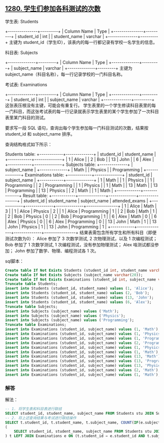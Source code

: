 ## [1280. 学生们参加各科测试的次数](https://leetcode-cn.com/problems/students-and-examinations/)

学生表: Students

+---------------+---------+
| Column Name   | Type    |
+---------------+---------+
| student_id    | int     |
| student_name  | varchar |
+---------------+---------+
主键为 student_id（学生ID），该表内的每一行都记录有学校一名学生的信息。


科目表: Subjects

+--------------+---------+
| Column Name  | Type    |
+--------------+---------+
| subject_name | varchar |
+--------------+---------+
主键为 subject_name（科目名称），每一行记录学校的一门科目名称。


考试表: Examinations

+--------------+---------+
| Column Name  | Type    |
+--------------+---------+
| student_id   | int     |
| subject_name | varchar |
+--------------+---------+
这张表压根没有主键，可能会有重复行。
学生表里的一个学生修读科目表里的每一门科目，而这张考试表的每一行记录就表示学生表里的某个学生参加了一次科目表里某门科目的测试。


要求写一段 SQL 语句，查询出每个学生参加每一门科目测试的次数，结果按 student_id 和 subject_name 排序。

查询结构格式如下所示：

Students table:
+------------+--------------+
| student_id | student_name |
+------------+--------------+
| 1          | Alice        |
| 2          | Bob          |
| 13         | John         |
| 6          | Alex         |
+------------+--------------+
Subjects table:
+--------------+
| subject_name |
+--------------+
| Math         |
| Physics      |
| Programming  |
+--------------+
Examinations table:
+------------+--------------+
| student_id | subject_name |
+------------+--------------+
| 1          | Math         |
| 1          | Physics      |
| 1          | Programming  |
| 2          | Programming  |
| 1          | Physics      |
| 1          | Math         |
| 13         | Math         |
| 13         | Programming  |
| 13         | Physics      |
| 2          | Math         |
| 1          | Math         |
+------------+--------------+
Result table:
+------------+--------------+--------------+----------------+
| student_id | student_name | subject_name | attended_exams |
+------------+--------------+--------------+----------------+
| 1          | Alice        | Math         | 3              |
| 1          | Alice        | Physics      | 2              |
| 1          | Alice        | Programming  | 1              |
| 2          | Bob          | Math         | 1              |
| 2          | Bob          | Physics      | 0              |
| 2          | Bob          | Programming  | 1              |
| 6          | Alex         | Math         | 0              |
| 6          | Alex         | Physics      | 0              |
| 6          | Alex         | Programming  | 0              |
| 13         | John         | Math         | 1              |
| 13         | John         | Physics      | 1              |
| 13         | John         | Programming  | 1              |
+------------+--------------+--------------+----------------+
结果表需包含所有学生和所有科目（即便测试次数为0）：
Alice 参加了 3 次数学测试, 2 次物理测试，以及 1 次编程测试；
Bob 参加了 1 次数学测试, 1 次编程测试，没有参加物理测试；
Alex 啥测试都没参加；
John  参加了数学、物理、编程测试各 1 次。

sql脚本：

```sql
Create table If Not Exists Students (student_id int, student_name varchar(20));
Create table If Not Exists Subjects (subject_name varchar(20));
Create table If Not Exists Examinations (student_id int, subject_name varchar(20));
Truncate table Students;
insert into Students (student_id, student_name) values (1, 'Alice');
insert into Students (student_id, student_name) values (2, 'Bob');
insert into Students (student_id, student_name) values (13, 'John');
insert into Students (student_id, student_name) values (6, 'Alex');
Truncate table Subjects;
insert into Subjects (subject_name) values ('Math');
insert into Subjects (subject_name) values ('Physics');
insert into Subjects (subject_name) values ('Programming');
Truncate table Examinations;
insert into Examinations (student_id, subject_name) values (1, 'Math');
insert into Examinations (student_id, subject_name) values (1, 'Physics');
insert into Examinations (student_id, subject_name) values (1, 'Programming');
insert into Examinations (student_id, subject_name) values (2, 'Programming');
insert into Examinations (student_id, subject_name) values (1, 'Physics');
insert into Examinations (student_id, subject_name) values (1, 'Math');
insert into Examinations (student_id, subject_name) values (13, 'Math');
insert into Examinations (student_id, subject_name) values (13, 'Programming');
insert into Examinations (student_id, subject_name) values (13, 'Physics');
insert into Examinations (student_id, subject_name) values (2, 'Math');
insert into Examinations (student_id, subject_name) values (1, 'Math');
```

###  解答

解法：

```sql
-- 1. 将学生表和科目表进行联结
SELECT student_id, student_name, subject_name FROM Students stu JOIN Subjects sub;
-- 2. 将上述查询结果与考试进行联结操作
SELECT t.student_id, t.student_name, t.subject_name, COUNT(IF(e.subject_name IS NOT NULL, TRUE, NULL)) attended_exams FROM
(
	SELECT student_id, student_name, subject_name FROM Students stu JOIN Subjects sub
) t LEFT JOIN Examinations e ON (t.student_id = e.student_id AND t.subject_name = e.subject_name) GROUP BY t.student_id, t.subject_name ORDER BY t.student_id, t.subject_name;
```

